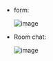 - form:
  
  ![image](https://github.com/user-attachments/assets/32496a74-4130-4846-8ccf-e131e111a9b6)

- Room chat:

  ![image](https://github.com/user-attachments/assets/fe3448dc-f7d0-4600-9792-23315bba1c68)


